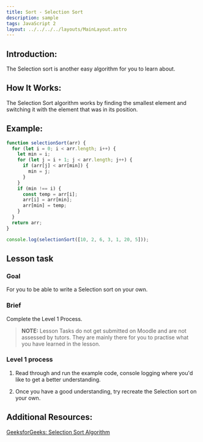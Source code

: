 ```yaml
---
title: Sort - Selection Sort
description: sample
tags: JavaScript 2
layout: ../../../../layouts/MainLayout.astro
---
```


## Introduction:

The Selection sort is another easy algorithm for you to learn about.

## How It Works:

The Selection Sort algorithm works by finding the smallest element and switching it with the element that was in its position.

## Example:

```js
function selectionSort(arr) {
  for (let i = 0; i < arr.length; i++) {
    let min = i;
    for (let j = i + 1; j < arr.length; j++) {
      if (arr[j] < arr[min]) {
        min = j;
      }
    }
    if (min !== i) {
      const temp = arr[i];
      arr[i] = arr[min];
      arr[min] = temp;
    }
  }
  return arr;
}

console.log(selectionSort([10, 2, 6, 3, 1, 20, 5]));
```

## Lesson task

### Goal

For you to be able to write a Selection sort on your own.

### Brief

Complete the Level 1 Process.

> <b>NOTE:</b> Lesson Tasks do not get submitted on Moodle and are not assessed by tutors. They are mainly there for you to practise what you have learned in the lesson.

### Level 1 process

1. Read through and run the example code, console logging where you'd like to get a better understanding.

2. Once you have a good understanding, try recreate the Selection sort on your own.

## Additional Resources:

[GeeksforGeeks: Selection Sort Algorithm](https://www.geeksforgeeks.org/selection-sort/)
